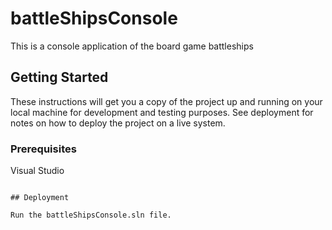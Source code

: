 # battleShipsConsole

This is a console application of the board game battleships

## Getting Started

These instructions will get you a copy of the project up and running on your local machine for development and testing purposes. See deployment for notes on how to deploy the project on a live system.

### Prerequisites

Visual Studio

```

## Deployment

Run the battleShipsConsole.sln file.

